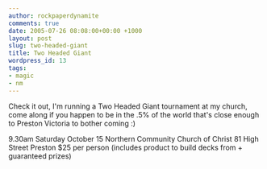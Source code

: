```yaml
---
author: rockpaperdynamite
comments: true
date: 2005-07-26 08:08:00+00:00 +1000
layout: post
slug: two-headed-giant
title: Two Headed Giant
wordpress_id: 13
tags:
- magic
- nm
---
```


Check it out, I'm running a Two Headed Giant tournament at my church, come along if you happen to be in the .5% of the world that's close enough to Preston Victoria to bother coming :)

9.30am Saturday October 15
Northern Community Church of Christ
81 High Street Preston
$25 per person (includes product to build decks from + guaranteed prizes)
